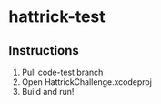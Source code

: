 # hattrick-test
## Instructions
1. Pull code-test branch
2. Open HattrickChallenge.xcodeproj
3. Build and run!
